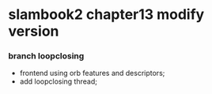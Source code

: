 # slambook2 chapter13 modify version

### branch loopclosing
* frontend using orb features and descriptors;
* add loopclosing thread;